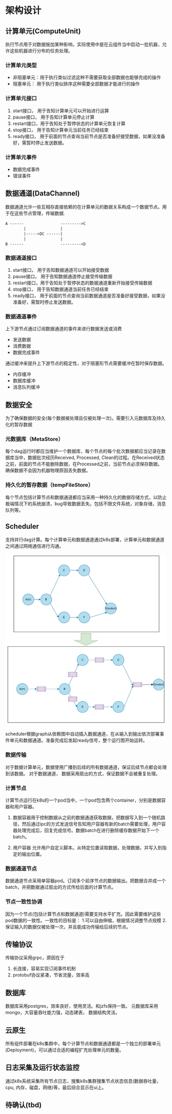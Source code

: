 # 架构设计

##  计算单元(ComputeUnit)

执行节点用于对数据施加某种影响，实际使用中是在云组件当中启动一批机器，允许这些机器进行分布的任务处理。

### 计算单元类型

* 非阻塞单元：用于执行类似过滤这种不需要获取全部数据也能够完成的操作
* 阻塞单元： 用于执行类似排序这种需要全部数据才能进行的操作

### 计算单元接口

1. start接口， 用于告知计算单元可以开始进行运算
2. pause接口， 用于告知计算单元停止计算
3. restart接口，用于告知处于暂停状态的计算单元恢复计算
4. stop接口， 用于告知计算单元当前任务已经结束
5. ready接口， 用于前面的节点查询当前节点是否准备好接受数据，如果没准备好，需暂时停止发送数据。 

### 计算单元事件

* 数据完成事件
* 错误事件

##  数据通道(DataChannel)

数据通道允许一些互相存直接依赖的在计算单元的数据关系构成一个数据节点。用于在这些节点管理，传输数据.

```
A ------                --------->C
        |               |
        |----->DC ------|
        |               |
B ------                --------->D
```

### 数据通道接口

1. start接口， 用于告知数据通道可以开始接受数据
2. pause接口， 用于告知数据通道停止接受传输数据
3. restart接口，用于告知处于暂停状态的数据通道重新开始接受传输数据
4. stop接口， 用于告知数据通道当前任务已经结束
5. ready接口， 用于前面的节点查询当前数据通道是否准备好接受数据，如果没准备好，需暂时停止发送数据。 

### 数据通道事件

上下游节点通过订阅数据通道的事件来进行数据发送或消费

* 发送数据
* 消费数据
* 数据完成事件


通过缓冲来提升上下游节点的稳定性，对于阻塞形节点需要缓冲在暂时保存数据。

* 内存缓冲
* 数据库缓冲
* 消息队列缓冲

## 数据安全

为了确保数据的安全(每个数据被处理且仅被处理一次)。需要引入元数据库及持久化的暂存数据

### 元数据库（MetaStore）

每个dag运行时都应当维护一个数据库，每个节点的每个批次数据都应当记录在数据库当中，数据批次经历Received, Processed, Clean的过程。在Received状态之前，前面的节点不能删除数据，在Processed之前，当前节点必须保存数据。确保数据不会因为机器物理原因丢失数据。

### 持久化的暂存数据（tempFileStore）

每个节点包括计算节点和数据通道都应当采用一种持久化的数据存储方式，以防止极端情况下的系统崩溃，bug导致数据丢失。包括不限文件系统，对象存储，消息队列等。

## Scheduler

支持并行dag计算。每个计算单元和数据通道通过k8s部署，计算单元和数据通道之间通过网络通信进行沟通。

![dag](drawio/dag.png)

scheduler根据graph从依赖图中自动插入数据通道，在从输入到输出依次部署事件单元和数据通道。准备完成后发起ready信号，整个运行图开始运转。

### 数据传输

对于数据计算单元，数据使用广播到后续的所有数据通道，保证后续节点都会处理到该数据。
对于数据通道， 数据采用扇出的方式，保证数据不会被重复处理。

### 计算节点

计算节点运行在k8s的一个pod当中，一个pod包含两个container，分别是数据容器和用户容器。

1. 数据容器用于控制数据从之前的数据通道获取数据，把数据写入到一个随机路径，然后通过ipc的方式发送信号告知用户容器有新的batch需要处理，用户容器处理完成后，回复完成信号。数据batch在进行删除缓存数据开始下一个batch。

2. 用户容器 允许用户自定义脚本。从特定位置读取数据，处理数据，并写入到指定的输出位置。

### 数据通道节点

数据通道节点采用单容器pod。订阅多个前序节点的数据输出。把数据合并成一个batch，并把数据通过扇出的方式传给后面的计算节点。

### 节点一致性协调

因为一个节点(包括计算节点和数据通道)需要支持水平扩充。因此需要维护这些pod数据的一致性。一致性的目标是：
1.可以自由伸缩，根据情况调整节点规模
2.保证输入的数据仅被处理一次，并且能成功传输给后续的节点。

## 传输协议

传输协议采用grpc，原因在于

1. 长连接，容易实现订阅事件机制
2. protobuf协议紧凑，节省流量，效率高

## 数据库

数据库采用postgres，效率良好，使用灵活。和jzfs保持一致。
元数据库采用mongo，大容量吞吐能力强，动态建表， 数据结构灵活。

## 云原生

所有组件部署在k8s集群中，每个计算节点和数据通道都是一个独立的部署单元(Deployment)，可以通过合适的编程扩充处理单元的数量。

## 日志采集及运行状态监控

通过k8s系统采集所有节点日志，搜集k8s集群搜集节点状态信息(数据吞吐量，cpu, 内存，磁盘，网络)等，最后综合显示在ui上。

## 待确认(tbd)

